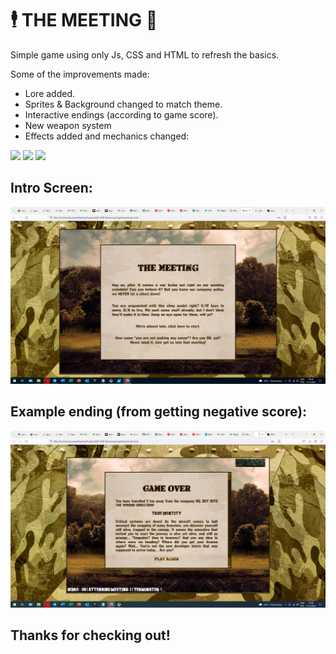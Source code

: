 # 🕴️ THE MEETING 🚁
Simple game using only Js, CSS and HTML to refresh the basics.

Some of the improvements made:
- Lore added.
- Sprites & Background changed to match theme.
- Interactive endings (according to game score).
- New weapon system
- Effects added and mechanics changed:

![](https://media4.giphy.com/media/FCSWzHxELn1MrQiZdB/giphy.gif)
![](https://media1.giphy.com/media/sGyDyNbT5boFxrETd2/giphy.gif)
![](Projectiles.gif)
## Intro Screen:
![](Intro.png)
## Example ending (from getting negative score):
![](Example_Ending.png)

## Thanks for checking out!
